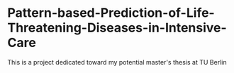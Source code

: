 # Pattern-based-Prediction-of-Life-Threatening-Diseases-in-Intensive-Care
This is a project dedicated toward my potential master's thesis at TU Berlin
